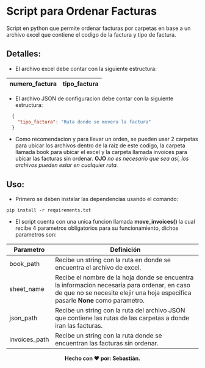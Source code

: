 # Script para Ordenar Facturas

Script en python que permite ordenar facturas por carpetas en base a un archivo excel que contiene el codigo de la factura y tipo de factura.

## Detalles:

- El archivo excel debe contar con la siguiente estructura:

| numero_factura | tipo_factura |
| --- | --- |

- El archivo JSON de configuracion debe contar con la siguiente estructura:

```JSON
  {
    "tipo_factura": "Ruta donde se movera la factura"
  }
```

- Como recomendacion y para llevar un orden, se pueden usar 2 carpetas para ubicar los archivos dentro de la raiz de este codigo, la carpeta llamada book para ubicar el excel y la carpeta llamada invoices para ubicar las facturas sin ordenar. **OJO** *no es necesario que sea asi, los archivos pueden estar en cualquier ruta.*



## Uso:

- Primero se deben instalar las dependencias usando el comando:

```
pip install -r requirements.txt
```
- El script cuenta con una unica funcion llamada **move_invoices()** la cual recibe 4 parametros obligatorios para su funcionamiento, dichos parametros son:

| Parametro | Definición |
| --- | --- |
| book_path | Recibe un string con la ruta en donde se encuentra el archivo de excel. |
| sheet_name | Recibe el nombre de la hoja donde se encuentra la informacion necesaria para ordenar, en caso de que no se necesite elejir una hoja especifica pasarle **None** como parametro. |
| json_path | Recibe un string con la ruta del archivo JSON que contiene las rutas de las carpetas a donde iran las facturas. |
| invoices_path | Recibe un string con la ruta donde se encuentran las facturas sin ordenar. |


<p align="center">
  <b>Hecho con ❤️ por: Sebastián. </b>
</p>
